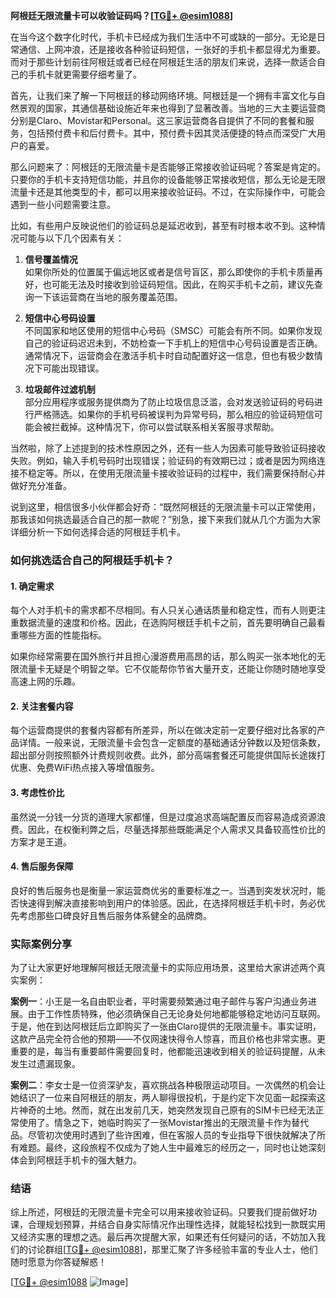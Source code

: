 **阿根廷无限流量卡可以收验证码吗？[[TG💪+ @esim1088](https://t.me/s/esim1088)]**

在当今这个数字化时代，手机卡已经成为我们生活中不可或缺的一部分。无论是日常通信、上网冲浪，还是接收各种验证码短信，一张好的手机卡都显得尤为重要。而对于那些计划前往阿根廷或者已经在阿根廷生活的朋友们来说，选择一款适合自己的手机卡就更需要仔细考量了。

首先，让我们来了解一下阿根廷的移动网络环境。阿根廷是一个拥有丰富文化与自然景观的国家，其通信基础设施近年来也得到了显著改善。当地的三大主要运营商分别是Claro、Movistar和Personal。这三家运营商各自提供了不同的套餐和服务，包括预付费卡和后付费卡。其中，预付费卡因其灵活便捷的特点而深受广大用户的喜爱。

那么问题来了：阿根廷的无限流量卡是否能够正常接收验证码呢？答案是肯定的。只要你的手机卡支持短信功能，并且你的设备能够正常接收短信，那么无论是无限流量卡还是其他类型的卡，都可以用来接收验证码。不过，在实际操作中，可能会遇到一些小问题需要注意。

比如，有些用户反映说他们的验证码总是延迟收到，甚至有时根本收不到。这种情况可能与以下几个因素有关：

1. **信号覆盖情况**  
   如果你所处的位置属于偏远地区或者是信号盲区，那么即使你的手机卡质量再好，也可能无法及时接收到验证码短信。因此，在购买手机卡之前，建议先查询一下该运营商在当地的服务覆盖范围。

2. **短信中心号码设置**  
   不同国家和地区使用的短信中心号码（SMSC）可能会有所不同。如果你发现自己的验证码迟迟未到，不妨检查一下手机上的短信中心号码设置是否正确。通常情况下，运营商会在激活手机卡时自动配置好这一信息，但也有极少数情况下可能出现错误。

3. **垃圾邮件过滤机制**  
   部分应用程序或服务提供商为了防止垃圾信息泛滥，会对发送验证码的号码进行严格筛选。如果你的手机号码被误判为异常号码，那么相应的验证码短信可能会被拦截掉。这种情况下，你可以尝试联系相关客服寻求帮助。

当然啦，除了上述提到的技术性原因之外，还有一些人为因素可能导致验证码接收失败。例如，输入手机号码时出现错误；验证码的有效期已过；或者是因为网络连接不稳定等。所以，在使用无限流量卡接收验证码的过程中，我们需要保持耐心并做好充分准备。

说到这里，相信很多小伙伴都会好奇：“既然阿根廷的无限流量卡可以正常使用，那我该如何挑选最适合自己的那一款呢？”别急，接下来我们就从几个方面为大家详细分析一下如何选择合适的阿根廷手机卡。

### 如何挑选适合自己的阿根廷手机卡？

#### 1. 确定需求
每个人对手机卡的需求都不尽相同。有人只关心通话质量和稳定性，而有人则更注重数据流量的速度和价格。因此，在选购阿根廷手机卡之前，首先要明确自己最看重哪些方面的性能指标。

如果你经常需要在国外旅行并且担心漫游费用高昂的话，那么购买一张本地化的无限流量卡无疑是个明智之举。它不仅能帮你节省大量开支，还能让你随时随地享受高速上网的乐趣。

#### 2. 关注套餐内容
每个运营商提供的套餐内容都有所差异，所以在做决定前一定要仔细对比各家的产品详情。一般来说，无限流量卡会包含一定额度的基础通话分钟数以及短信条数，超出部分则按照额外计费规则收费。此外，部分高端套餐还可能提供国际长途拨打优惠、免费WiFi热点接入等增值服务。

#### 3. 考虑性价比
虽然说一分钱一分货的道理大家都懂，但是过度追求高端配置反而容易造成资源浪费。因此，在权衡利弊之后，尽量选择那些既能满足个人需求又具备较高性价比的方案才是王道。

#### 4. 售后服务保障
良好的售后服务也是衡量一家运营商优劣的重要标准之一。当遇到突发状况时，能否快速得到解决直接影响到用户的体验感。因此，在选择阿根廷手机卡时，务必优先考虑那些口碑良好且售后服务体系健全的品牌商。

### 实际案例分享

为了让大家更好地理解阿根廷无限流量卡的实际应用场景，这里给大家讲述两个真实案例：

**案例一**：小王是一名自由职业者，平时需要频繁通过电子邮件与客户沟通业务进展。由于工作性质特殊，他必须确保自己无论身处何地都能够稳定地访问互联网。于是，他在到达阿根廷后立即购买了一张由Claro提供的无限流量卡。事实证明，这款产品完全符合他的预期——不仅网速快得令人惊喜，而且价格也非常实惠。更重要的是，每当有重要邮件需要回复时，他都能迅速收到相关的验证码提醒，从未发生过遗漏现象。

**案例二**：李女士是一位资深驴友，喜欢挑战各种极限运动项目。一次偶然的机会让她结识了一位来自阿根廷的朋友，两人聊得很投机，于是约定下次见面一起探索这片神奇的土地。然而，就在出发前几天，她突然发现自己原有的SIM卡已经无法正常使用了。情急之下，她临时购买了一张Movistar推出的无限流量卡作为替代品。尽管初次使用时遇到了些许困难，但在客服人员的专业指导下很快就解决了所有难题。最终，这段旅程不仅成为了她人生中最难忘的经历之一，同时也让她深刻体会到阿根廷手机卡的强大魅力。

### 结语

综上所述，阿根廷的无限流量卡完全可以用来接收验证码。只要我们提前做好功课，合理规划预算，并结合自身实际情况作出理性选择，就能轻松找到一款既实用又经济实惠的理想之选。最后再次提醒大家，如果还有任何疑问的话，不妨加入我们的讨论群组[[TG💪+ @esim1088](https://t.me/s/esim1088)]，那里汇聚了许多经验丰富的专业人士，他们随时愿意为你答疑解惑！

[[TG💪+ @esim1088](https://t.me/s/esim1088) ![Image](https://i.postimg.cc/4NQfJmqS/Snipaste-2025-05-13-00-14-12.png)]
